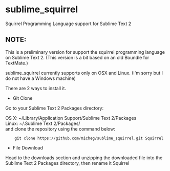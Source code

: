 sublime_squirrel
================

Squirrel Programming Language support for Sublime Text 2

NOTE:
-----

This is a preliminary version for support the squirrel programming language on Sublime Text 2.
(This version is a bit based on an old Boundle for TextMate.)

sublime_squirrel currently supports only on OSX and Linux. (I'm sorry but I do not have a Windows machine)

There are 2 ways to install it.

* Git Clone

Go to your Sublime Text 2 Packages directory:

OS X: ~/Library/Application Support/Sublime Text 2/Packages  
Linux: ~/.Sublime Text 2/Packages/  
and clone the repository using the command below:

        git clone https://github.com/micheg/sublime_squirrel.git Squirrel

* File Download

Head to the downloads section and unzipping the downloaded file into the Sublime Text 2 Packages directory, then rename it Squirrel

